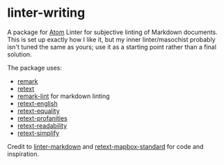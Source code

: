 # linter-writing

A package for [Atom](http://atom.io) Linter for subjective linting of Markdown documents. This is set up exactly how I like it, but my inner linter/masochist probably isn't tuned the same as yours; use it as a starting point rather than a final solution.

The package uses:  

*   [remark](https://github.com/gnab/remark)
*   [retext](https://github.com/wooorm/retext)
*   [remark-lint](https://github.com/wooorm/remark-lint) for markdown linting
*   [retext-english](https://github.com/wooorm/retext-english)
*   [retext-equality](https://github.com/wooorm/retext-equality)
*   [retext-profanities](https://github.com/wooorm/retext-profanities)
*   [retext-readability](https://github.com/wooorm/retext-readability)
*   [retext-simplify](https://github.com/wooorm/retext-simplify)

Credit to [linter-markdown](https://github.com/AtomLinter/linter-markdown) and [retext-mapbox-standard](https://github.com/mapbox/retext-mapbox-standard) for code and inspiration. 
